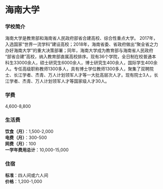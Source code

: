 # 海南大学
### 学校简介
海南大学是教育部和海南省人民政府部省合建高校、综合性重点大学。 2017年，入选国家“世界一流学科”建设高校；2018年，海南省委、省政府做出“聚全省之力办好海南大学”的重大决策部署；同年，海南大学成为教育部与海南省人民政府 “部省合建”高校，纳入教育部直属高校排序。现有36个学院，全日制在校普通本科生33000余人，硕士研究生6000余人，博士研究生400余人，国际学生400余人。专任高级职称教师1300多人，具有博士学位教师1300多人，聚集了双聘院士、长江学者、杰青、万人计划领军人才等一大批高层次人才。现有院士3人，长江学者、杰青、万人计划领军人才等国家级人才30人。

### 学费
4,600-8,800

### 生活费
**饮食（月）**：1,500-2,000  
**电费（月）**：300-500  
**网费（月）**：100  
**一学年费用总计**：10,000-15,000  

### 住宿
**标准**：四人间或六人间  
**价格**：1,200-1,000  

